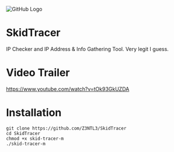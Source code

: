 ![GitHub Logo](https://raw.githubusercontent.com/Z3NTL3/SkidTracer/main/skid%20tracer.png)<br>
# SkidTracer
IP Checker and IP Address &amp; Info Gathering Tool. Very legit I guess.

# Video Trailer
https://www.youtube.com/watch?v=tOk93GkUZDA

# Installation
    git clone https://github.com/Z3NTL3/SkidTracer
    cd SkidTracer
    chmod +x skid-tracer-m
    ./skid-tracer-m
